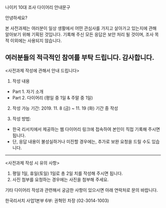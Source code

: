 나이키 10대 조사 다이어리 안내문구


안녕하세요?
 
본 사전과제는 여러분이 일상 생활에서 어떤 관심사를 가지고 살아가고 있는지에 관해 알아보기 위해 기획된 것입니다. 기록해 주신 모든 응답은 보안 처리 될 것이며, 조사 목적 이외에는 사용되지 않습니다.

여러분들의 적극적인 참여를 부탁 드립니다. 
감사합니다.
------------------------------------------------------------
<사전과제 작성에 관해서 안내 드립니다>
1. 작성 내용
- Part 1. 자기 소개  
- Part 2. 다이어리 (평일 중 1일 & 주말 중 1일)

2. 작성 가능 기간: 2019. 11. 8 (금) ~ 11. 19 (화) 기간 중 작성

3. 작성 방법: 
 - 한국 리서치에서 제공하는 웹 다이어리 링크에 접속하여 본인이 직접 기록해 주시면 됩니다. 
 - 단, 응답 내용이 불성실하거나 미진할 경우에는, 추가로 보완 요청을 드릴 수도 있습니다. 
------------------------------------------------------------
<사전과제 작성 시 유의 사항>
1. 평일 1일, 휴일(토일) 1일로 총 2일 치를 작성해 주시면 됩니다.
2. 사진 첨부를 요청하는 경우에는 사진을 첨부해 주세요.  

기타 다이어리 작성과 관련해서 궁금한 사항이 있으시면 아래 연락처로 문의 바랍니다.

한국리서치 사업1본부 6부: 권혁민 차장 (02-3014-1003)
